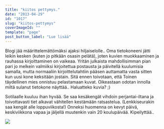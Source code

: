 ```yaml
---
title: "kiitos pettymys."
date: "2013-04-29"
id: "1017"
slug: "kiitos-pettymys"
coverImageId: ""
template: "page"
post_button_label: "Lue lisää"
---
```


Blogi jää määrittelemättömäksi ajaksi hiljaiselolle.. Oma tietokoneeni jätti leikin kesken (kuten jo pitkään osasin pelätä), joten kuvien muokkaaminen ja rauhassa kirjoittaminen on vaikeaa. Yritän julkaista mahdollisimman pian pari jo melkein valmiiksi kirjoitettua postausta ja päivitellä kuulumisia samalla, mutta normaaliin kirjoittelutahtiin pääsen auttamatta vasta sitten kun uusi kone keksitään jostain. Sitä ennen toivotaan, että Toinen täydellinen mies onnistuu pelastamaan kuvat. Oikeastaan odotan innolla miltä sulanut tietokone näyttää.. Haluatteko kuvia? ;)

  

Sotilaalle kuuluu ihan hyvää. Se saa kesäkengät vihdoin perjantai-iltana ja toivottavasti tiet alkavat vähitellen kestämään ratsastelua. (Lenkkiseurakin saa kengät alle loppuviikosta!) Onneksi huomenna on kevyt päivä, keskiviikkona vapaa ja jäljellä muutenkin vain 20 koulupäivää. Kipeilyttää..

  

[![](images/ak.png)](http://2.bp.blogspot.com/-BHRnFcTbvnQ/UX6e6UpVH8I/AAAAAAAAFq4/ZE-4TGwDU6I/s1600/ak.png)
